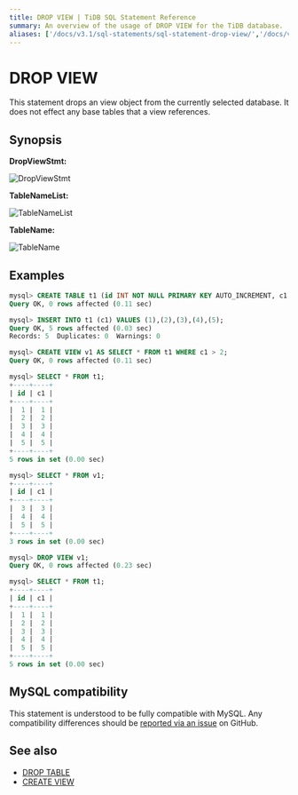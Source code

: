 ```yaml
---
title: DROP VIEW | TiDB SQL Statement Reference
summary: An overview of the usage of DROP VIEW for the TiDB database.
aliases: ['/docs/v3.1/sql-statements/sql-statement-drop-view/','/docs/v3.1/reference/sql/statements/drop-view/']
---
```


# DROP VIEW

This statement drops an view object from the currently selected database. It does not effect any base tables that a view references.

## Synopsis

**DropViewStmt:**

![DropViewStmt](https://download.pingcap.com/images/docs/sqlgram/DropViewStmt.png)

**TableNameList:**

![TableNameList](https://download.pingcap.com/images/docs/sqlgram/TableNameList.png)

**TableName:**

![TableName](https://download.pingcap.com/images/docs/sqlgram/TableName.png)

## Examples

```sql
mysql> CREATE TABLE t1 (id INT NOT NULL PRIMARY KEY AUTO_INCREMENT, c1 INT NOT NULL);
Query OK, 0 rows affected (0.11 sec)

mysql> INSERT INTO t1 (c1) VALUES (1),(2),(3),(4),(5);
Query OK, 5 rows affected (0.03 sec)
Records: 5  Duplicates: 0  Warnings: 0

mysql> CREATE VIEW v1 AS SELECT * FROM t1 WHERE c1 > 2;
Query OK, 0 rows affected (0.11 sec)

mysql> SELECT * FROM t1;
+----+----+
| id | c1 |
+----+----+
|  1 |  1 |
|  2 |  2 |
|  3 |  3 |
|  4 |  4 |
|  5 |  5 |
+----+----+
5 rows in set (0.00 sec)

mysql> SELECT * FROM v1;
+----+----+
| id | c1 |
+----+----+
|  3 |  3 |
|  4 |  4 |
|  5 |  5 |
+----+----+
3 rows in set (0.00 sec)

mysql> DROP VIEW v1;
Query OK, 0 rows affected (0.23 sec)

mysql> SELECT * FROM t1;
+----+----+
| id | c1 |
+----+----+
|  1 |  1 |
|  2 |  2 |
|  3 |  3 |
|  4 |  4 |
|  5 |  5 |
+----+----+
5 rows in set (0.00 sec)
```

## MySQL compatibility

This statement is understood to be fully compatible with MySQL. Any compatibility differences should be [reported via an issue](https://github.com/pingcap/tidb/issues/new/choose) on GitHub.

## See also

* [DROP TABLE](/sql-statements/sql-statement-drop-table.md)
* [CREATE VIEW](/sql-statements/sql-statement-create-view.md)
